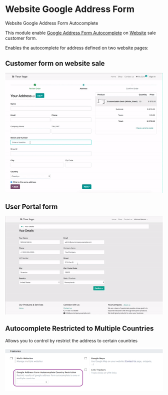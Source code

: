 # Website Google Address Form

Website Google Address Form Autocomplete

This module enable [Google Address Form Autocomplete](https://developers.google.com/maps/documentation/javascript/examples/places-autocomplete-addressform) on [Website](https://www.odoo.com/app/website) sale customer form.

Enables the autocomplete for address defined on two website pages:

## Customer form on website sale
![Customer form on website sale](./static/description/website_sale_customer_form.gif)

## User Portal form
![User Portal form](./static/description/website_user_portal_form.gif)


## Autocomplete Restricted to Multiple Countries
Allows you to control by restrict the address to certain countries

![Autocomplete Restricted to Multiple Countries](./static/description/config_restriction.png)

